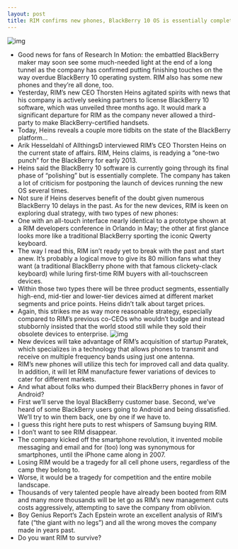 ```yaml
---
layout: post
title: RIM confirms new phones, BlackBerry 10 OS is essentially complete
---
```

![img](http://media.idownloadblog.com/wp-content/uploads/2011/11/blackberrylogo-e1322686986989.jpg)
* Good news for fans of Research In Motion: the embattled BlackBerry maker may soon see some much-needed light at the end of a long tunnel as the company has confirmed putting finishing touches on the way overdue BlackBerry 10 operating system. RIM also has some new phones and they’re all done, too.
* Yesterday, RIM’s new CEO Thorsten Heins agitated spirits with news that his company is actively seeking partners to license BlackBerry 10 software, which was unveiled three months ago. It would mark a significant departure for RIM as the company never allowed a third-party to make BlackBerry-certified handsets.
* Today, Heins reveals a couple more tidbits on the state of the BlackBerry platform…
* Arik Hesseldahl of AllthingsD interviewed RIM’s CEO Thorsten Heins on the current state of affairs. RIM, Heins claims, is readying a “one-two punch” for the BlackBerry for early 2013.
* Heins said the BlackBerry 10 software is currently going through its final phase of “polishing” but is essentially complete. The company has taken a lot of criticism for postponing the launch of devices running the new OS several times. 
* Not sure if Heins deserves benefit of the doubt given numerous BlackBerry 10 delays in the past. As for the new devices, RIM is keen on exploring dual strategy, with two types of new phones:
* One with an all-touch interface nearly identical to a prototype shown at a RIM developers conference in Orlando in May; the other at first glance looks more like a traditional BlackBerry sporting the iconic Qwerty keyboard.
* The way I read this, RIM isn’t ready yet to break with the past and start anew. It’s probably a logical move to give its 80 million fans what they want (a traditional BlackBerry phone with that famous clickety-clack keyboard) while luring first-time RIM buyers with all-touchscreen devices.
* Within those two types there will be three product segments, essentially high-end, mid-tier and lower-tier devices aimed at different market segments and price points. Heins didn’t talk about target prices.
* Again, this strikes me as way more reasonable strategy, especially compared to RIM’s previous co-CEOs who wouldn’t budge and instead stubbornly insisted that the world stood still while they sold their obsolete devices to enterprise.
![img](http://media.idownloadblog.com/wp-content/uploads/2012/05/bb10-alpha-unit.jpg)
* New devices will take advantage of RIM’s acquisition of startup Paratek, which specializes in a technology that allows phones to transmit and receive on multiple frequency bands using just one antenna.
* RIM’s new phones will utilize this tech for improved call and data quality. In addition, it will let RIM manufacture fewer variations of devices to cater for different markets.
* And what about folks who dumped their BlackBerry phones in favor of Android?
* First we’ll serve the loyal BlackBerry customer base. Second, we’ve heard of some BlackBerry users going to Android and being dissatisfied. We’ll try to win them back, one by one if we have to.
* I guess this right here puts to rest whispers of Samsung buying RIM.
* I don’t want to see RIM disappear.
* The company kicked off the smartphone revolution, it invented mobile messaging and email and for (too) long was synonymous for smartphones, until the iPhone came along in 2007.
* Losing RIM would be a tragedy for all cell phone users, regardless of the camp they belong to.
* Worse, it would be a tragedy for competition and the entire mobile landscape.
* Thousands of very talented people have already been booted from RIM and many more thousands will be let go as RIM’s new management cuts costs aggressively, attempting to save the company from oblivion.
* Boy Genius Report‘s Zach Epstein wrote an excellent analysis of RIM’s fate (“the giant with no legs”) and all the wrong moves the company made in years past.
* Do you want RIM to survive?

